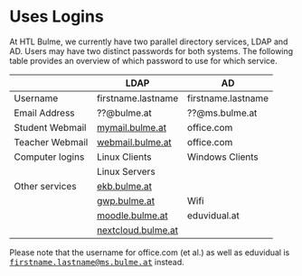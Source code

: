 # Uses Logins

At HTL Bulme, we currently have two parallel directory services, LDAP and AD.
Users may have two distinct passwords for both systems. The following
table provides an overview of which password to use for which service.

|                 | **LDAP**                | **AD**             |
| --------------- | ----------------------- | ------------------ |
| Username        | firstname.lastname      | firstname.lastname |
| Email Address   | ??@bulme.at             | ??@ms.bulme.at     |
| Student Webmail | [mymail.bulme.at][1]    | office.com         |
| Teacher Webmail | [webmail.bulme.at][2]   | office.com         |
| Computer logins | Linux Clients           | Windows Clients    |
|                 | Linux Servers           |                    |
| Other services  | [ekb.bulme.at][3]       |                    |
|                 | [gwp.bulme.at][4]       | Wifi               |
|                 | [moodle.bulme.at][5]    | eduvidual.at       |
|                 | [nextcloud.bulme.at][6] |                    |

Please note that the username for office.com (et al.) as well as eduvidual is
<kbd>firstname.lastname@ms.bulme.at</kbd> instead.

[1]: https://mymail.bulme.at
[2]: https://webmail.bulme.at
[3]: https://ekb.bulme.at
[4]: https://gwp.bulme.at
[5]: https://moodle.bulme.at
[6]: https://nextcloud.bulme.at
